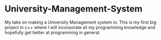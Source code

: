 # University-Management-System
My take on making a University Management system in. This is my first big project in c++ where I will 
incorporate all my programming knowledge and hopefully get better at programming in general.
